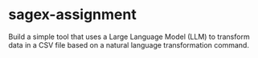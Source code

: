 # sagex-assignment
Build a simple tool that uses a Large Language Model (LLM) to transform data in a CSV file based on a natural language transformation command.
